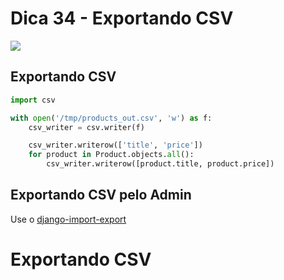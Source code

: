 # Dica 34 - Exportando CSV

<a href="https://youtu.be/eS4U_kBNWu8">
    <img src="../.gitbook/assets/youtube.png">
</a>

## Exportando CSV

```python
import csv

with open('/tmp/products_out.csv', 'w') as f:
    csv_writer = csv.writer(f)

    csv_writer.writerow(['title', 'price'])
    for product in Product.objects.all():
        csv_writer.writerow([product.title, product.price])
```

## Exportando CSV pelo Admin

Use o [django-import-export](https://django-import-export.readthedocs.io/en/latest/)
# Exportando CSV

